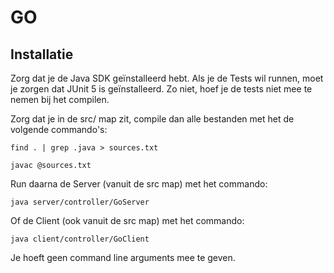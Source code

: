 # GO

## Installatie

Zorg dat je de Java SDK geïnstalleerd hebt. Als je de Tests wil runnen, moet je zorgen dat JUnit 5 is geïnstalleerd. Zo niet, hoef je de tests niet mee te nemen bij het compilen.


Zorg dat je in de src/ map zit, compile dan alle bestanden met het de volgende commando's:

```
find . | grep .java > sources.txt

javac @sources.txt
```

Run daarna de Server (vanuit de src map) met het commando: 
```
java server/controller/GoServer
```

Of de Client (ook vanuit de src map) met het commando: 
```
java client/controller/GoClient
```

Je hoeft geen command line arguments mee te geven.